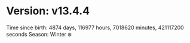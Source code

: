 # Version: v13.4.4
Time since birth: 4874 days, 116977 hours, 7018620 minutes, 421117200 seconds
Season: Winter ❄️
